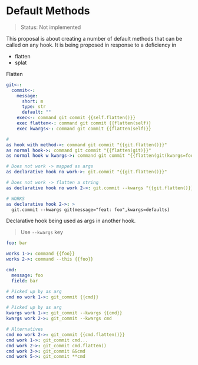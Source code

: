 # Default Methods

> Status: Not implemented

This proposal is about creating a number of default methods that can be called on any hook. It is being proposed in response to a deficiency in 

- flatten
- splat

Flatten

```yaml
git<-:
  commit<-:
    message:
      short: m
      type: str
      default: ""
    exec<-: command git commit {{self.flatten()}}
    exec flatten<-: command git commit {{flatten(self)}
    exec kwargs<-: command git commit {{flatten(self)}}

#
as hook with method->: command git commit "{{git.flatten()}}"
as normal hook->: command git commit "{{flatten(git)}}"
as normal hook w kwargs->: command git commit "{{flatten(git(kwargs=foo))}}"

# Does not work -> mapped as args
as declarative hook no work->: git.commit "{{git.flatten()}}"

# Does not work -> flatten a string
as declarative hook no work 2->: git.commit --kwargs "{{git.flatten()}}"

# WORKS
as declarative hook 2->: >
  git.commit --kwargs git(message="feat: foo",kwargs=defaults)
```

Declarative hook being used as args in another hook.

> Use `--kwargs` key

```yaml
foo: bar

works 1->: command {{foo}}
works 2->: command --this {{foo}}

cmd:
  message: foo
  field: bar

# Picked up by as arg
cmd no work 1->: git_commit {{cmd}}

# Picked up by as arg
kwargs work 1->: git_commit --kwargs {{cmd}}
kwargs work 2->: git_commit --kwargs cmd

# Alternatives
cmd no work 2->: git_commit {{cmd.flatten()}}
cmd work 1->: git_commit cmd...
cmd work 2->: git_commit cmd.flatten()
cmd work 3->: git_commit &&cmd
cmd work 5->: git_commit **cmd
```
